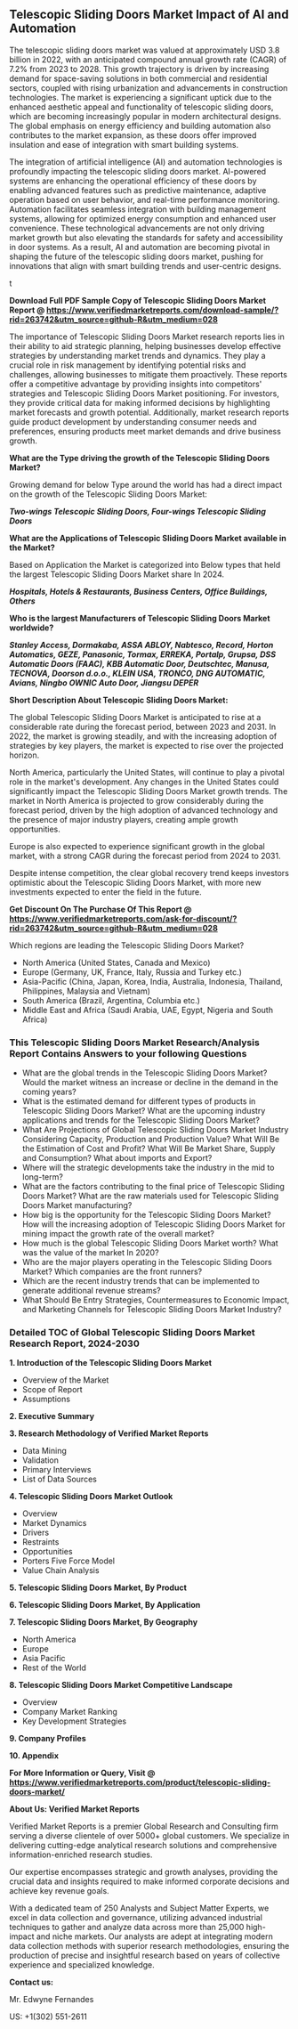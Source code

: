 <h2>Telescopic Sliding Doors Market Impact of AI and Automation</h2><p>The telescopic sliding doors market was valued at approximately USD 3.8 billion in 2022, with an anticipated compound annual growth rate (CAGR) of 7.2% from 2023 to 2028. This growth trajectory is driven by increasing demand for space-saving solutions in both commercial and residential sectors, coupled with rising urbanization and advancements in construction technologies. The market is experiencing a significant uptick due to the enhanced aesthetic appeal and functionality of telescopic sliding doors, which are becoming increasingly popular in modern architectural designs. The global emphasis on energy efficiency and building automation also contributes to the market expansion, as these doors offer improved insulation and ease of integration with smart building systems.</p><p>The integration of artificial intelligence (AI) and automation technologies is profoundly impacting the telescopic sliding doors market. AI-powered systems are enhancing the operational efficiency of these doors by enabling advanced features such as predictive maintenance, adaptive operation based on user behavior, and real-time performance monitoring. Automation facilitates seamless integration with building management systems, allowing for optimized energy consumption and enhanced user convenience. These technological advancements are not only driving market growth but also elevating the standards for safety and accessibility in door systems. As a result, AI and automation are becoming pivotal in shaping the future of the telescopic sliding doors market, pushing for innovations that align with smart building trends and user-centric designs.</p>t</p><p id="" class=""><strong>Download Full PDF Sample Copy of Telescopic Sliding Doors Market Report @ <a href="https://www.verifiedmarketreports.com/download-sample/?rid=263742&utm_source=github-R&utm_medium=028" target="_blank">https://www.verifiedmarketreports.com/download-sample/?rid=263742&utm_source=github-R&utm_medium=028</a></strong></p><p>The importance of&nbsp;Telescopic Sliding Doors Market research reports lies in their ability to aid strategic planning, helping businesses develop effective strategies by understanding market trends and dynamics. They play a crucial role in risk management by identifying potential risks and challenges, allowing businesses to mitigate them proactively. These reports offer a competitive advantage by providing insights into competitors' strategies and Telescopic Sliding Doors Market positioning. For investors, they provide critical data for making informed decisions by highlighting market forecasts and growth potential. Additionally, market research reports guide product development by understanding consumer needs and preferences, ensuring products meet market demands and drive business growth.</p><p><strong>What are the&nbsp;Type driving the growth of the Telescopic Sliding Doors Market?</strong></p><p id="" class="">Growing demand for below Type around the world has had a direct impact on the growth of the Telescopic Sliding Doors Market:</p><em><strong>Two-wings Telescopic Sliding Doors, Four-wings Telescopic Sliding Doors</strong></em></p><strong>What are the&nbsp;Applications&nbsp;of Telescopic Sliding Doors Market available in the Market?</strong></p><p id="" class="">Based on Application the Market is categorized into Below types that held the largest Telescopic Sliding Doors Market share In 2024.</p><em><strong>Hospitals, Hotels & Restaurants, Business Centers, Office Buildings, Others</strong></em></p><strong>Who is the largest Manufacturers of Telescopic Sliding Doors Market worldwide?</strong></p><p><em><strong>Stanley Access, Dormakaba, ASSA ABLOY, Nabtesco, Record, Horton Automatics, GEZE, Panasonic, Tormax, ERREKA, Portalp, Grupsa, DSS Automatic Doors (FAAC), KBB Automatic Door, Deutschtec, Manusa, TECNOVA, Doorson d.o.o., KLEIN USA, TRONCO, DNG AUTOMATIC, Avians, Ningbo OWNIC Auto Door, Jiangsu DEPER</strong></em></p><p id="" class=""><strong>Short Description About Telescopic Sliding Doors Market:</strong></p><p>The global Telescopic Sliding Doors Market is anticipated to rise at a considerable rate during the forecast period, between 2023 and 2031. In 2022, the market is growing steadily, and with the increasing adoption of strategies by key players, the market is expected to rise over the projected horizon.</p><p>North America, particularly the United States, will continue to play a pivotal role in the market's development. Any changes in the United States could significantly impact the Telescopic Sliding Doors Market growth trends. The market in North America is projected to grow considerably during the forecast period, driven by the high adoption of advanced technology and the presence of major industry players, creating ample growth opportunities.</p><p>Europe is also expected to experience significant growth in the global market, with a strong CAGR during the forecast period from 2024 to 2031.</p><p>Despite intense competition, the clear global recovery trend keeps investors optimistic about the Telescopic Sliding Doors Market, with more new investments expected to enter the field in the future.</p><p id="" class=""><strong>Get Discount On The Purchase Of This Report @ <a href="https://www.verifiedmarketreports.com/ask-for-discount/?rid=263742&utm_source=github-R&utm_medium=028" target="_blank">https://www.verifiedmarketreports.com/ask-for-discount/?rid=263742&utm_source=github-R&utm_medium=028</a></strong></p>Which regions are leading the Telescopic Sliding Doors Market?</p><ul><li>North America (United States, Canada and Mexico)</li><li>Europe (Germany, UK, France, Italy, Russia and Turkey etc.)</li><li>Asia-Pacific (China, Japan, Korea, India, Australia, Indonesia, Thailand, Philippines, Malaysia and Vietnam)</li><li>South America (Brazil, Argentina, Columbia etc.)</li><li>Middle East and Africa (Saudi Arabia, UAE, Egypt, Nigeria and South Africa)</li></ul><h3 id="" class="">This Telescopic Sliding Doors Market Research/Analysis Report Contains Answers to your following Questions</h3><ul><li>What are the global trends in the Telescopic Sliding Doors Market? Would the market witness an increase or decline in the demand in the coming years?</li><li>What is the estimated demand for different types of products in Telescopic Sliding Doors Market? What are the upcoming industry applications and trends for the Telescopic Sliding Doors Market?</li><li>What Are Projections of Global Telescopic Sliding Doors Market Industry Considering Capacity, Production and Production Value? What Will Be the Estimation of Cost and Profit? What Will Be Market Share, Supply and Consumption? What about imports and Export?</li><li>Where will the strategic developments take the industry in the mid to long-term?</li><li>What are the factors contributing to the final price of Telescopic Sliding Doors Market? What are the raw materials used for Telescopic Sliding Doors Market manufacturing?</li><li>How big is the opportunity for the Telescopic Sliding Doors Market? How will the increasing adoption of Telescopic Sliding Doors Market for mining impact the growth rate of the overall market?</li><li>How much is the global Telescopic Sliding Doors Market worth? What was the value of the market In 2020?</li><li>Who are the major players operating in the Telescopic Sliding Doors Market? Which companies are the front runners?</li><li>Which are the recent industry trends that can be implemented to generate additional revenue streams?</li><li>What Should Be Entry Strategies, Countermeasures to Economic Impact, and Marketing Channels for Telescopic Sliding Doors Market Industry?</li></ul><h3 id="" class="">Detailed TOC of Global Telescopic Sliding Doors Market Research Report, 2024-2030</h3><p id="" class=""><strong>1. Introduction of the Telescopic Sliding Doors Market</strong></p><ul><li>Overview of the Market</li><li>Scope of Report</li><li>Assumptions</li></ul><p id="" class=""><strong>2. Executive Summary</strong></p><p id="" class=""><strong>3. Research Methodology of Verified Market Reports</strong></p><ul><li>Data Mining</li><li>Validation</li><li>Primary Interviews</li><li>List of Data Sources</li></ul><p id="" class=""><strong>4. Telescopic Sliding Doors Market Outlook</strong></p><ul><li>Overview</li><li>Market Dynamics</li><li>Drivers</li><li>Restraints</li><li>Opportunities</li><li>Porters Five Force Model</li><li>Value Chain Analysis</li></ul><p id="" class=""><strong>5. Telescopic Sliding Doors Market, By Product</strong></p><p id="" class=""><strong>6. Telescopic Sliding Doors Market, By Application</strong></p><p id="" class=""><strong>7. Telescopic Sliding Doors Market, By Geography</strong></p><ul><li>North America</li><li>Europe</li><li>Asia Pacific</li><li>Rest of the World</li></ul><p id="" class=""><strong>8. Telescopic Sliding Doors Market Competitive Landscape</strong></p><ul><li>Overview</li><li>Company Market Ranking</li><li>Key Development Strategies</li></ul><p id="" class=""><strong>9. Company Profiles</strong></p><p id="" class=""><strong>10. Appendix</strong></p><p id="" class=""><strong>For More Information or Query, Visit @ <a href="https://www.verifiedmarketreports.com/product/telescopic-sliding-doors-market/" target="_blank">https://www.verifiedmarketreports.com/product/telescopic-sliding-doors-market/</a></strong></p><p id="" class=""><strong>About Us: Verified Market Reports</strong></p><p id="" class="">Verified Market Reports is a premier Global Research and Consulting firm serving a diverse clientele of over 5000+ global customers. We specialize in delivering cutting-edge analytical research solutions and comprehensive information-enriched research studies.</p><p id="" class="">Our expertise encompasses strategic and growth analyses, providing the crucial data and insights required to make informed corporate decisions and achieve key revenue goals.</p><p id="" class="">With a dedicated team of 250 Analysts and Subject Matter Experts, we excel in data collection and governance, utilizing advanced industrial techniques to gather and analyze data across more than 25,000 high-impact and niche markets. Our analysts are adept at integrating modern data collection methods with superior research methodologies, ensuring the production of precise and insightful research based on years of collective experience and specialized knowledge.</p><p id="" class=""><strong>Contact us:</strong></p><p id="" class="">Mr. Edwyne Fernandes</p><p id="" class="">US: +1(302) 551-2611</p>
